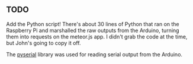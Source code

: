 TODO
----

Add the Python script! There's about 30 lines of Python that ran on the Raspberry Pi and marshalled the raw outputs from the Arduino, turning them into requests on the meteor.js app. I didn't grab the code at the time, but John's going to copy it off.

The [pyserial](http://pyserial.sourceforge.net/) library was used for reading serial output from the Arduino.